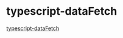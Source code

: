 # typescript-dataFetch

[typescript-dataFetch](https://www.youtube.com/watch?v=BA2oT4SwwHc&list=PLgH5QX0i9K3ruhkxHelhyahHEOH_82bGx&index=5)
